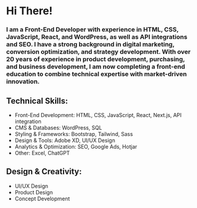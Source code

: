 # Hi There!

### I am a Front-End Developer with experience in HTML, CSS, JavaScript, React, and WordPress, as well as API integrations and SEO. I have a strong background in digital marketing, conversion optimization, and strategy development. With over 20 years of experience in product development, purchasing, and business development, I am now completing a front-end education to combine technical expertise with market-driven innovation.

## Technical Skills:
- Front-End Development: HTML, CSS, JavaScript, React, Next.js, API integration
- CMS & Databases: WordPress, SQL
- Styling & Frameworks: Bootstrap, Tailwind, Sass
- Design & Tools: Adobe XD, UI/UX Design
- Analytics & Optimization: SEO, Google Ads, Hotjar
- Other: Excel, ChatGPT

## Design & Creativity:
- UI/UX Design
- Product Design
- Concept Development

